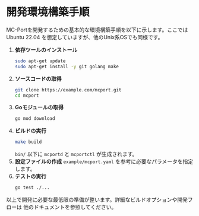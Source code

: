 # 開発環境構築手順

MC-Portを開発するための基本的な環境構築手順を以下に示します。ここではUbuntu 22.04
を想定していますが、他のUnix系OSでも同様です。

1. **依存ツールのインストール**
   ```bash
   sudo apt-get update
   sudo apt-get install -y git golang make
   ```
2. **ソースコードの取得**
   ```bash
   git clone https://example.com/mcport.git
   cd mcport
   ```
3. **Goモジュールの取得**
   ```bash
   go mod download
   ```
4. **ビルドの実行**
   ```bash
   make build
   ```
   `bin/` 以下に `mcportd` と `mcportctl` が生成されます。
5. **設定ファイルの作成**
   `example/mcport.yaml` を参考に必要なパラメータを指定します。
6. **テストの実行**
   ```bash
   go test ./...
   ```

以上で開発に必要な最低限の準備が整います。詳細なビルドオプションや開発フローは
他のドキュメントを参照してください。
